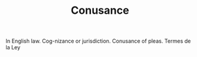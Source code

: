 ---
title: Conusance
letter: C
permalink: "/definitions/bld-conusance.html"
body: In English law. Cog-nizance or jurisdiction. Conusance of pleas. Termes de la
  Ley
published_at: '2018-07-07'
source: Black's Law Dictionary 2nd Ed (1910)
layout: post
---